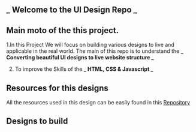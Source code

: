 ## **_ Welcome to the UI Design Repo _**

## Main moto of the this project.

1.In this Project We will focus on building various designs to live and applicable in the real world. The main of this repo is to understand the **_ Converting beautiful UI designs to live website structure _**

2. To improve the Skills of the **_ HTML, CSS & Javascript _**

## Resources for this designs

All the resources used in this design can be easily found in this [Repository](https://github.com/bradtraversy/design-resources-for-developers)

## Designs to build
